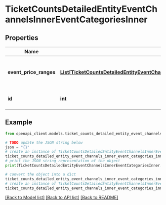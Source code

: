 # TicketCountsDetailedEntityEventChannelsInnerEventCategoriesInner


## Properties

Name | Type | Description | Notes
------------ | ------------- | ------------- | -------------
**event_price_ranges** | [**List[TicketCountsDetailedEntityEventChannelsInnerEventCategoriesInnerEventPriceRangesInner]**](TicketCountsDetailedEntityEventChannelsInnerEventCategoriesInnerEventPriceRangesInner.md) | Array of event price ranges which where sold. | 
**id** | **int** | ID of the event category. | 

## Example

```python
from openapi_client.models.ticket_counts_detailed_entity_event_channels_inner_event_categories_inner import TicketCountsDetailedEntityEventChannelsInnerEventCategoriesInner

# TODO update the JSON string below
json = "{}"
# create an instance of TicketCountsDetailedEntityEventChannelsInnerEventCategoriesInner from a JSON string
ticket_counts_detailed_entity_event_channels_inner_event_categories_inner_instance = TicketCountsDetailedEntityEventChannelsInnerEventCategoriesInner.from_json(json)
# print the JSON string representation of the object
print(TicketCountsDetailedEntityEventChannelsInnerEventCategoriesInner.to_json())

# convert the object into a dict
ticket_counts_detailed_entity_event_channels_inner_event_categories_inner_dict = ticket_counts_detailed_entity_event_channels_inner_event_categories_inner_instance.to_dict()
# create an instance of TicketCountsDetailedEntityEventChannelsInnerEventCategoriesInner from a dict
ticket_counts_detailed_entity_event_channels_inner_event_categories_inner_from_dict = TicketCountsDetailedEntityEventChannelsInnerEventCategoriesInner.from_dict(ticket_counts_detailed_entity_event_channels_inner_event_categories_inner_dict)
```
[[Back to Model list]](../README.md#documentation-for-models) [[Back to API list]](../README.md#documentation-for-api-endpoints) [[Back to README]](../README.md)


